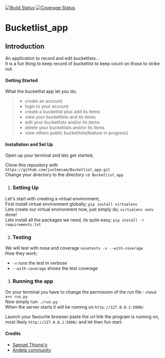 [![Build Status](https://travis-ci.org/justmesam/Bucketlist_app.svg?branch=flask-develop)](https://travis-ci.org/justmesam/Bucketlist_app)
[![Coverage Status](https://coveralls.io/repos/github/justmesam/Bucketlist_app/badge.svg?branch=flask-develop)](https://coveralls.io/github/justmesam/Bucketlist_app?branch=flask-develop)

# Bucketlist_app
## Introduction
An application to record and edit bucketlists...   
It is a fun thing to keep record of bucketlist to keep count on those to strike out.

#### Getting Started
What the bucketlist app let you do;
>  * create an account
>  * login to your account
>  * create a bucketlist plus add its items
>  * view your bucketlists and its items
>  * edit your bucketlists and/or its items
>  * delete your bucketlists and/or its items
>  * view others public bucketlists(feature in progress)

#### Installation and Set Up

Open up your terminal and lets get started;

Clone this repository with  `https://github.com/justmesam/Bucketlist_app.git`  
Change your directory to the directory  `cd Bucketlist_app`

1. ### Setting Up
Let's start with creating a virtual environment;   
First install virtual environment globally; `pip install virtualenv`  
Lets create our virtual environment now, just simply do; `virtualenv venv` done!   
Lets install all the packages we need, its quite easy; `pip install -r requirements.txt`  

2. ### Testing   
We will test with nose and coverage `nosetests -v --with-coverage`  
How they work;   
 + `-v` runs the test in verbose   
 + `--with-coverage` shows the test coverage

3. ###  Running the app   
On your terminal you have to change the permission of the run file :
`chmod a+x run.py`  
Now simply run: `./run.py`   
When the server starts it will be running on `http://127.0.0.1:5000/`   

Launch your favourite browser paste the url link the program is running on, most likely
`http://127.0.0.1:5000/` and let then fun start.

#### Credits
* [Samuel Thiong'o][1]
* [Andela community][2]


[1]: https://github.com/justmesam
[2]: https://andela.com/
